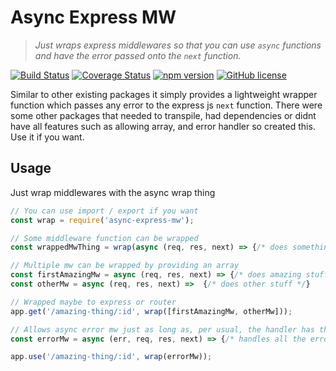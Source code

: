 # Async Express MW

> _Just wraps express middlewares so that you can use `async` functions and have the error passed onto the `next` function._

[![Build Status](https://travis-ci.org/lteacher/async-express-mw.svg?branch=master)](https://travis-ci.org/lteacher/async-express-mw)
[![Coverage Status](https://coveralls.io/repos/github/lteacher/async-express-mw/badge.svg?branch=master)](https://coveralls.io/github/lteacher/async-express-mw?branch=master)
[![npm version](https://badge.fury.io/js/async-express-mw.svg)](https://badge.fury.io/js/async-express-mw)
[![GitHub license](https://img.shields.io/badge/license-MIT-blue.svg)](https://raw.githubusercontent.com/lteacher/async-express-mw/master/LICENSE.md)


Similar to other existing packages it simply provides a lightweight wrapper function which passes any error to the express js `next` function. There were some other packages that needed to transpile, had dependencies or didnt have all features such as allowing array, and error handler so created this. Use it if you want.

## Usage

Just wrap middlewares with the async wrap thing

```javascript
// You can use import / export if you want
const wrap = require('async-express-mw');

// Some middleware function can be wrapped
const wrappedMwThing = wrap(async (req, res, next) => {/* does something magical */});

// Multiple mw can be wrapped by providing an array
const firstAmazingMw = async (req, res, next) => {/* does amazing stuff */}
const otherMw = async (req, res, next) =>  {/* does other stuff */}

// Wrapped maybe to express or router
app.get('/amazing-thing/:id', wrap([firstAmazingMw, otherMw]));

// Allows async error mw just as long as, per usual, the handler has the 4 param sig
const errorMw = async (err, req, res, next) => {/* handles all the errorz */}

app.use('/amazing-thing/:id', wrap(errorMw));
```
